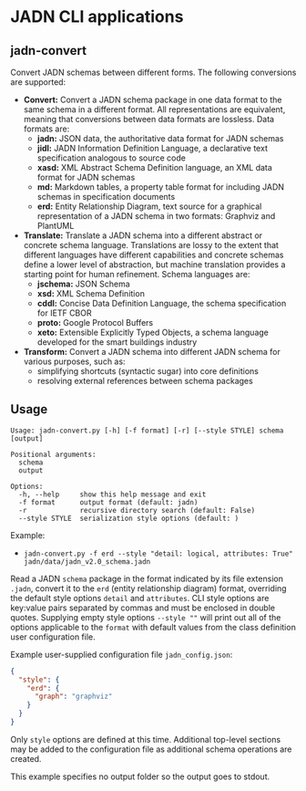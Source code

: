 # JADN CLI applications

## jadn-convert
Convert JADN schemas between different forms. The following conversions are supported:
* **Convert:** Convert a JADN schema package in one data format to the same schema in a different format.
All representations are equivalent, meaning that conversions between data formats are lossless.
Data formats are:
    * **jadn:** JSON data, the authoritative data format for JADN schemas
    * **jidl:** JADN Information Definition Language, a declarative text specification analogous to source code
    * **xasd:** XML Abstract Schema Definition language, an XML data format for JADN schemas
    * **md:** Markdown tables, a property table format for including JADN schemas in specification documents
    * **erd:** Entity Relationship Diagram, text source for a graphical representation of a JADN schema
    in two formats: Graphviz and PlantUML
* **Translate:** Translate a JADN schema into a different abstract or concrete schema language. Translations
are lossy to the extent that different languages have different capabilities and concrete schemas define
a lower level of abstraction, but machine translation provides a starting point for human refinement.
Schema languages are:
    * **jschema:** JSON Schema
    * **xsd:** XML Schema Definition
    * **cddl:** Concise Data Definition Language, the schema specification for IETF CBOR
    * **proto:** Google Protocol Buffers
    * **xeto:** Extensible Explicitly Typed Objects, a schema language developed for the smart buildings industry
* **Transform:** Convert a JADN schema into different JADN schema for various purposes, such as:
    * simplifying shortcuts (syntactic sugar) into core definitions 
    * resolving external references between schema packages

## Usage

```
Usage: jadn-convert.py [-h] [-f format] [-r] [--style STYLE] schema [output]

Positional arguments:
  schema
  output

Options:
  -h, --help     show this help message and exit
  -f format      output format (default: jadn)
  -r             recursive directory search (default: False)
  --style STYLE  serialization style options (default: )
```
Example:
* `jadn-convert.py -f erd --style "detail: logical, attributes: True" jadn/data/jadn_v2.0_schema.jadn`

Read a JADN `schema` package in the format indicated by its file extension `.jadn`, convert it to the `erd`
(entity relationship diagram) format, overriding the default style options `detail` and `attributes`.
CLI style options are key:value pairs separated by commas and must be enclosed in double quotes. Supplying
empty style options `--style ""` will print out all of the options applicable to the `format` with
default values from the class definition user configuration file.

Example user-supplied configuration file `jadn_config.json`:
```json
{
  "style": {
    "erd": {
      "graph": "graphviz"
    }
  }
}
```
Only `style` options are defined at this time. Additional top-level sections may be added to the configuration
file as additional schema operations are created.

This example specifies no output folder so the output goes to stdout.
